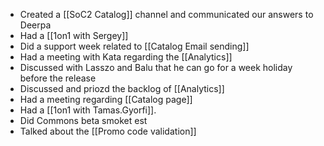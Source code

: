 * Created a [[SoC2 Catalog]] channel and communicated our answers to Deerpa
* Had a [[1on1 with Sergey]]
* Did a support week related to [[Catalog Email sending]]
* Had a meeting with Kata regarding the [[Analytics]]
* Discussed with Lasszo and Balu that he can go for a week holiday before the release
* Discussed and priozd the backlog of [[Analytics]]
* Had a meeting regarding [[Catalog page]]
* Had a [[1on1 with Tamas.Gyorfi]]. 
* Did Commons beta smoket est
* Talked about the [[Promo code validation]]